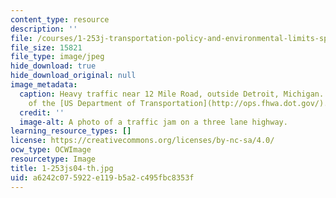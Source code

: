 ```yaml
---
content_type: resource
description: ''
file: /courses/1-253j-transportation-policy-and-environmental-limits-spring-2004/a6242c075922e119b5a2c495fbc8353f_1-253js04-th.jpg
file_size: 15821
file_type: image/jpeg
hide_download: true
hide_download_original: null
image_metadata:
  caption: Heavy traffic near 12 Mile Road, outside Detroit, Michigan. (Image courtesy
    of the [US Department of Transportation](http://ops.fhwa.dot.gov/).)
  credit: ''
  image-alt: A photo of a traffic jam on a three lane highway.
learning_resource_types: []
license: https://creativecommons.org/licenses/by-nc-sa/4.0/
ocw_type: OCWImage
resourcetype: Image
title: 1-253js04-th.jpg
uid: a6242c07-5922-e119-b5a2-c495fbc8353f
---
```

